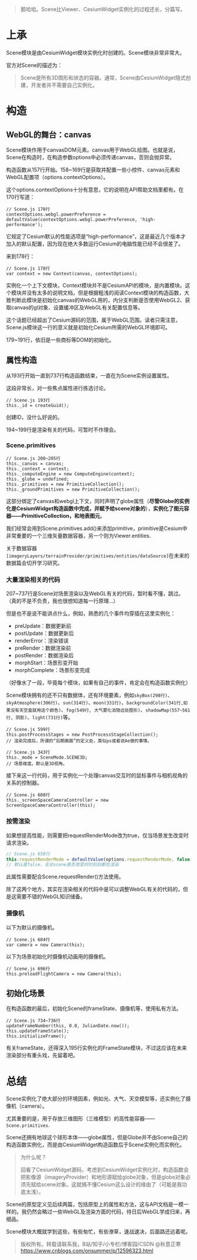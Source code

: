 > 鹅哈哈。Scene比Viewer、CesiumWidget实例化的过程还长，分篇写。

# 上承

Scene模块是由CesiumWidget模块实例化时创建的。Scene模块非常非常大。

官方对Scene的描述为：

> Scene是所有3D图形和状态的容器。通常，Scene由CesiumWidget隐式创建，开发者并不需要自己实例化。

# 构造

## WebGL的舞台：canvas

Scene模块作用于canvasDOM元素。canvas用于WebGL绘图。也就是说，Scene在构造时，在构造参数options中必须传递canvas，否则会抛异常。

构造函数从157行开始。158~169行是获取并配置一些小控件、canvas元素和WebGL配置项（options.contextOptions）。

这个options.contextOptions十分有意思，它的说明在API帮助文档里都有。在170行写道：

``` JS
// Scene.js 170行
contextOptions.webgl.powerPreference = defaultValue(contextOptions.webgl.powerPreference, 'high-performance');
```

它规定了Cesium默认的性能选项是“high-performance”，这是最近几个版本才加入的默认配置，因为现在绝大多数运行Cesium的电脑性能已经不会很差了。

来到178行：

``` JS
// Scene.js 178行
var context = new Context(canvas, contextOptions);
```

实例化一个上下文模块，Context模块并不是CesiumAPI的模块，是内置模块。这个模块并没有太多的说明文档，但是根据粗浅的阅读Context模块的构造函数，大致判断此模块是初始化canvas的WebGL用的，内分支判断是否使用WebGL2、获取canvas的gl对象、设置缓冲区及WebGL有关配置信息等。

这个话题已经超出了Cesium源码的范围，属于WebGL范围。读者只需注意，Scene.js模块这一行的意义就是初始化Cesium所需的WebGL环境即可。

179~191行，依旧是一些商标等DOM的初始化。

## 属性构造

从193行开始一直到737行构造函数结束，一直在为Scene实例设置属性。

这段非常长，对一些焦点属性进行拣选讨论。

``` JS
// Scene.js 193行
this._id = createGuid();
```

创建ID，没什么好说的。

194~199行是渲染有关的代码，可暂时不作理会。

### Scene.primitives

``` JS
// Scene.js 200~205行
this._canvas = canvas;
this._context = context;
this._computeEngine = new ComputeEngine(context);
this._globe = undefined;
this._primitives = new PrimitiveCollection();
this._groundPrimitives = new PrimitiveCollection();
```

这部分绑定了canvas和webgl上下文，同时声明了globe属性（**尽管Globe的实例化是CesiumWidget构造函数中完成，并赋予给scene对象的**），**实例化了图元容器——PrimitiveCollection，和地表图元**。

我们经常会用到Scene.primitives.add()来添加primitive，primitive是Cesium中非常重要的一个三维矢量数据容器，另一个则为Viewer.entities.

关于数据容器`[imageryLayers/terrainProvider/primitives/entities/dataSource]`在未来的数据篇会切开学习研究。

### 大量渲染相关的代码

207~737行是Scene对场景渲染以及WebGL有关的代码，暂时看不懂，跳过。（真的不是不负责，我也很想知道每一行原理...）

但是也不是说不能讲点什么，例如，熟悉的几个事件均穿插在这里实例化：

- preUpdate：数据更新前
- postUpdate：数据更新后
- renderError：渲染错误
- preRender：数据渲染前
- postRender：数据渲染后
- morphStart：场景形变开始
- morphComplete：场景形变完成

（好像水了一段，毕竟每个模块，如果有自己的事件，肯定会在构造函数实例化）

Scene模块拥有的还不只有数据体，还有环境要素，例如`skyBox(298行)`、`skyAtmosphere(306行)`、`sun(314行)`、`moon(331行)`、`backgroundColor(341行,如果没有天空盒就用这个颜色)`、`fog(549行, 大气雾化消隐远处图形)`、`shadowMap(557~561行, 阴影)`、`light(731行)`等。

``` JS
// Scene.js 599行
this.postProcessStages = new PostProcessStageCollection();
// 渲染完成后，所谓的“后期画面”的定义处，类似ps或者说Ae做的事情。
```

``` JS
// Scene.js 343行
this._mode = SceneMode.SCENE3D;
// 场景维度。默认是3D视角。
```

接下来这一行代码，用于实例化一个处理canvas交互时的鼠标事件与相机视角的关系的控制器。

``` JS
// Scene.js 608行
this._screenSpaceCameraController = new ScreenSpaceCameraController(this);
```

### 按需渲染

如果想提高性能，则需要把requestRenderMode改为true，仅当场景发生改变时请求渲染。

``` js
// Scene.js 658行
this.requestRenderMode = defaultValue(options.requestRenderMode, false); 
// 默认是false，无论scene是否改变时时刻刻都在渲染
```

此属性需要配合Scene.requestRender()方法使用。

除了这两个地方，其实在渲染相关的代码中是可以调整WebGL有关的代码的，但是这需要不错的WebGL知识储备。

### 摄像机

以下为默认的摄像机。

``` JS
// Scene.js 684行
var camera = new Camera(this);
```

以下为场景初始化时摄像机动画用的摄像机。

``` JS
// Scene.js 696行
this.preloadFlightCamera = new Camera(this);
```

## 初始化场景

在构造函数的最后，初始化Scene的frameState、摄像机等，使用私有方法。

``` JS
// Scene.js 734~736行
updateFrameNumber(this, 0.0, JulianDate.now());
this.updateFrameState();
this.initializeFrame();
```

有关frameState，还得深入195行实例化的FrameState模块，不过这应该在未来渲染部分有重头戏，先留着吧。

# 总结

Scene实例化了绝大部分的环境因素，例如光、大气、天空模型等，还实例化了摄像机（camera）。

尤其重要的是，用于存放三维图形（三维模型）的高性能容器——`Scene.primitives`.

Scene还拥有地球这个球形本体——globe属性，但是Globe并不由Scene自己的构造函数实例化，而是由CesiumWidget构造函数后于Scene实例化而实例化。

> 为什么呢？
>
> 回看了CesiumWidget源码，考虑到CesiumWidget实例化时，构造函数会把影像源（imageryProvider）和地形源赋给globe对象，但是globe对象必须先赋给scene对象。这就搞不懂Cesium这么设计的缘由了（可能是我功底太浅）。

Scene的原型定义见后续两篇，包括原型上的属性和方法，这与API文档是一模一样的。我仍然会略过一些WebGL及渲染方面的代码，待日后WebGL学成归来，再细品。

Scene模块大概就学到这些，有些匆忙，有些潦草，速战速决，后面路还远着呢。

> 版权所有。转载请联系我，B站/知乎/小专栏/博客园/CSDN @秋意正寒
> https://www.cnblogs.com/onsummer/p/12596323.html
